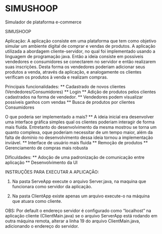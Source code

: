 # SIMUSHOOP
Simulador de plataforma e-commerce

SIMUSHOOP

Aplicação: 
	A aplicação consiste em uma plataforma que tem como objetivo simular um ambiente digital de comprar e vendas de produtos. A aplicação utilizada a abordagem cliente-servidor, no qual foi implementado usando a linguagem de programação java.  Então a ideia consiste em possíveis vendedores e consumidores se conectarem no servidor e então realizarem suas inscrições. Desta forma os vendedores poderiam adicionar seus produtos a venda, através da aplicação, e analogamente os clientes verificam os produtos à venda e realizam compras.

Principais funcionalidades:
**	Cadastrado de novos clientes (Vendedores/Consumidores)
**	Login
**	Adição de produtos pelos clientes cadastrados na forma de vendedor.
**	Vendedores podem visualizar possíveis ganhos com vendas
**	Busca de produtos por clientes Consumidores

O que poderia ser implementado a mais?
** A ideia inicial era desenvolver uma interface gráfica simples qual os clientes poderiam interagir de forma mais fluida. Entretanto do desenvolvimento da mesma mostrou se torna um quanto complexa, oque poderiam necessitar de um tempo maior, além da falta de domínio no desenvolvimento dessa ideia tornou a implementação inviável.
**	Interface de usuário mais fluida
**	Remoção de produtos
**	Gerenciamento de compras mais robusta

Dificuldades:
**	Adoção de uma padronização de comunicação entre aplicação
**	Desenvolvimento da UI







INSTRUÇÕES PARA EXECUTAR A APLICAÇÃO:
1.	Na pasta ServeApp execute o arquivo Server.java, na maquina que funcionara como servidor da aplicação.

2.	Na pasta ClientApp existe apenas um arquivo execute-o na máquina que atuara como cliente. 

OBS:	Por default o endereço servidor é configurado como “localhost” na aplicação cliente (ClientMain.java) se o arquivo ServerApp está rodando em outra máquina remota, alterar a linha 19 do arquivo ClientMain.java, adicionando o endereço do servidor.
